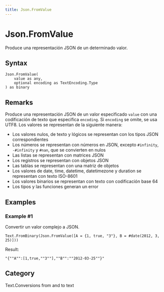 ```yaml
---
title: Json.FromValue
---
```


# Json.FromValue


Produce una representación JSON de un determinado valor.


## Syntax

```powerquery
Json.FromValue(
    value as any,
    optional encoding as TextEncoding.Type
) as binary
```


## Remarks

Produce una representación JSON de un valor especificado <code>value</code> con una codificación de texto que especifica <code>encoding</code>. Si <code>encoding</code> se omite, se usa UTF8. Los valores se representan de la siguiente manera:<br /> <ul>        <li>Los valores nulos, de texto y lógicos se representan con los tipos JSON correspondientes</li>        <li>Los números se representan con números en JSON, excepto <code>#infinity</code>, <code>-#infinity</code> y <code>#nan</code>, que se convierten en nulos</li>        <li>Las listas se representan con matrices JSON</li>        <li>Los registros se representan con objetos JSON</li>        <li>Las tablas se representan con una matriz de objetos</li>        <li>Los valores de date, time, datetime, datetimezone y duration se representan con texto ISO-8601</li>        <li>Los valores binarios se representan con texto con codificación base 64</li>        <li>Los tipos y las funciones generan un error</li> </ul>    


## Examples

### Example #1 
Convertir un valor complejo a JSON.
```powerquery
Text.FromBinary(Json.FromValue([A = {1, true, "3"}, B = #date(2012, 3, 25)]))
```

Result: 
```powerquery
"{""A"":[1,true,""3""],""B"":""2012-03-25""}"
```




## Category
Text.Conversions from and to text
